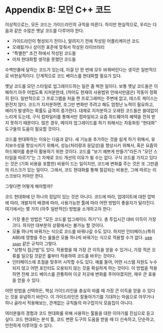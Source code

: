 
# <a name="S-modernizing"></a>Appendix B: 모던 C++ 코드

이상적으로는, 모든 코드는 가이드라인의 규칙을 따른다.
하지만 현실적으로, 우리는 다음과 같은 수많은 옛날 코드를 다루어야 한다.

* 가이드라인이 형성되기 전이나, 알려지기 전에 작성된 어플리케이션 코드
* 오래됬거나 상이한 표준에 맞춰서 작성된 라이브러리
* "특별한" 조건 하에서 작성된 코드들
* 미처 현대화할 생각을 못했던 코드들

수백만줄에 달하는 코드가 있는데, 이걸 단 한 번에 모두 바꿔버린다는 생각은 일반적으로 비현실적이다. 단계적으로 코드 베이스를 현대화할 필요가 있다.

옛날 코드를 모던 스타일로 업그레이드하는 일은 좀 벅찬 일이다.
보통 옛날 코드들은 이해하기 아주 어렵도록 지저분한데, (적어도 현재의 사용범위 안에서만큼은) 작동이 정확히 된다.
일반적으로 그 프로그램을 처음 짠 프로그래머는 주변에 없고, 테스트 케이스는 완전치 않다.
코드가 지저분하면, 조그만 변화만 주려고 해도 엄청난 노력이 필요하고, 에러가 발생하는 확률도 급격히 증가한다.
대체로 지저분하고 오래된 코드들은 쓸데없이 느리게 도는데, 구식 컴파일러를 통해서만 컴파일되고 요즘 하드웨어의 혜택을 전혀 받지 못하기 때문이다.
많은 경우, 메이저 업그레이드를 하기 위해서는 자동화된 "현대화" 도구들의 도움이 필요할 것이다.

코드를 현대화하는 이유는 다음과 같다. 새 기능을 추가하는 것을 쉽게 하기 위해서, 유지보수성을 향상시키기 위해서, 성능(처리량과 응답성)을 향상시키 위해서, 혹은 요즘의 하드웨어를 충분히 활용하기 위한 것이다.
코드를 "보기 예쁘게 만들기"라든가 "모던 스타일을 따르기"는 그 자체로 코드 개선의 이유가 될 수는 없다.
구식 코드를 가지고 있다는 것은 (기회 비용을 포함한) 비용이 드는 일이지만, 코드에 변화를 주는 것은 또 그만큼의 리스크가 있는 일이다.
그래서, 코드 현대화를 통해 절감되는 비용은, 그에 따르는 리스크보다 커야만 한다.

그렇다면 어떻게 해야할까?

코드 현대화에 단 하나의 정답이 있는 것은 아니다.
코드에 따라, 업데이트에 대한 압박에 따라, 개발자의 배경에 따라, 사용가능한 툴에 따라 어떤 방법이 좋을지가 달라진다.
여기에서는 몇 가지 (아주 일반적인) 방법을 소개하고자 한다:

* 가장 좋은 방법은 "모든 코드를 업그레이드 하기"다. 총 투입시간 대비 이득이 가장 크다. 하지만 대부분의 상황에서는 불가능 할 것이다.
* 모듈 하나씩 바꿔가는 식으로 코드를 바꿔나갈 수도 있다. 하지만 인터페이스(특히 ABI)에 영향을 주는 룰들은 모듈 하나씩 바꿔가는 식으로 적용할 수가 없다. [use `span`](#SS-views) 같은 규칙이 그렇다.
* "상향식 접근법"도 있다. 적용했을 때 가장 큰 이득을 얻을 수 있거나, 가장 적은 오류를 일으킬 것같은 룰부터 적용하여 코드를 바꾸는 것이다.
* 인터페이스에 초점을 맞추어 시작할 수도 있다. 예를 들어, 어떤 시스템 자원도 누수되지 않고 어떤 포인터도 오용되지 않는 것을 확실하게 하는 것이다. 이 방법을 적용하면 전체 코드 베이스를 관통하여 이곳 저곳에 변화를 주어야겠지만, 매우 큰 효용을 얻을 수 있다.

어떤 방법을 선택하든, 핵심 가이드라인을 충실히 따를 때 가장 큰 이득을 얻을 수 있다는 것을 유념하기 바란다. 이 가이드라인은 잘돌아가기를 기대하는 마음으로 아무거나 하나 골라서 적용해보는, 관계없는 규칙들의 마구잡이식 모음집이 아니다.

여러분들의 경험과 코드 현대화를 위해 사용하는 툴들을 대한 이야기를 진심으로 듣고 싶다.
코드 현대화는 분석 툴, 코드 변환 도구의 도움을 받을 때 더 신속하고, 단순하고, 안전하게 이루어질 수 있다.

